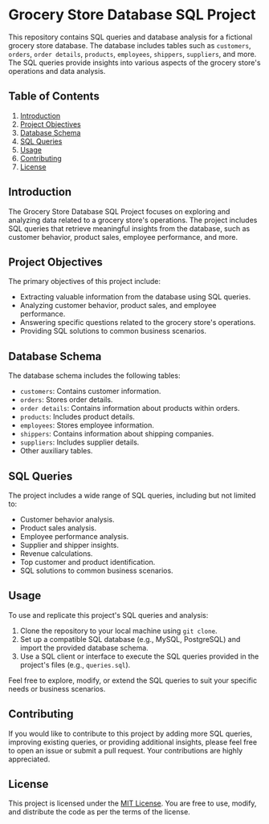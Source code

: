 # Grocery Store Database SQL Project

This repository contains SQL queries and database analysis for a fictional grocery store database. The database includes tables such as `customers`, `orders`, `order details`, `products`, `employees`, `shippers`, `suppliers`, and more. The SQL queries provide insights into various aspects of the grocery store's operations and data analysis.

## Table of Contents

1. [Introduction](#introduction)
2. [Project Objectives](#project-objectives)
3. [Database Schema](#database-schema)
4. [SQL Queries](#sql-queries)
5. [Usage](#usage)
6. [Contributing](#contributing)
7. [License](#license)

## Introduction

The Grocery Store Database SQL Project focuses on exploring and analyzing data related to a grocery store's operations. The project includes SQL queries that retrieve meaningful insights from the database, such as customer behavior, product sales, employee performance, and more.

## Project Objectives

The primary objectives of this project include:

- Extracting valuable information from the database using SQL queries.
- Analyzing customer behavior, product sales, and employee performance.
- Answering specific questions related to the grocery store's operations.
- Providing SQL solutions to common business scenarios.

## Database Schema

The database schema includes the following tables:

- `customers`: Contains customer information.
- `orders`: Stores order details.
- `order details`: Contains information about products within orders.
- `products`: Includes product details.
- `employees`: Stores employee information.
- `shippers`: Contains information about shipping companies.
- `suppliers`: Includes supplier details.
- Other auxiliary tables.

## SQL Queries

The project includes a wide range of SQL queries, including but not limited to:

- Customer behavior analysis.
- Product sales analysis.
- Employee performance analysis.
- Supplier and shipper insights.
- Revenue calculations.
- Top customer and product identification.
- SQL solutions to common business scenarios.

## Usage

To use and replicate this project's SQL queries and analysis:

1. Clone the repository to your local machine using `git clone`.
2. Set up a compatible SQL database (e.g., MySQL, PostgreSQL) and import the provided database schema.
3. Use a SQL client or interface to execute the SQL queries provided in the project's files (e.g., `queries.sql`).

Feel free to explore, modify, or extend the SQL queries to suit your specific needs or business scenarios.

## Contributing

If you would like to contribute to this project by adding more SQL queries, improving existing queries, or providing additional insights, please feel free to open an issue or submit a pull request. Your contributions are highly appreciated.

## License

This project is licensed under the [MIT License](LICENSE). You are free to use, modify, and distribute the code as per the terms of the license.

